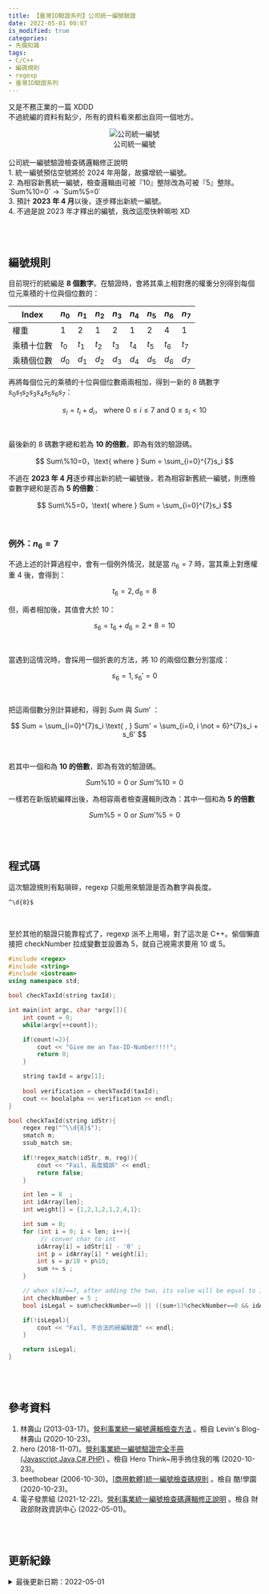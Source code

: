 ```yaml
---
title: 【臺灣ID驗證系列】公司統一編號驗證
date: 2022-05-01 00:07
is_modified: true
categories:
- 先備知識
tags:
- C/C++
- 編碼規則
- regexp
- 臺灣ID驗證系列
--- 
```


又是不務正業的一篇 XDDD    
不過統編的資料有點少，所有的資料看來都出自同一個地方。 

<!--more-->
<center> <img src="https://i.imgur.com/GPyBBgm.jpg?1" alt="公司統一編號"></center>
<center class="imgtext">公司統一編號</center>
<br>

<div class="alert warning">
<div class="head">公司統一編號驗證檢查碼邏輯修正說明</div>
1. 統一編號預估空號將於 2024 年用罄，故擴增統一編號。<br>
2. 為相容新舊統一編號，檢查邏輯由可被『10』整除改為可被『5』整除。<br>
   `Sum%10=0` -> `Sum%5=0` <br>
3. 預計 <b>2023 年 4 月</b>以後，逐步釋出新統一編號。<br>
4. 不過是說 2023 年才釋出的編號，我改這麼快幹嘛啦 XD<br>
</div>

<br><br> 

## 編號規則
目前現行的統編是 **8 個數字**。在驗證時，會將其乘上相對應的權重分別得到每個位元乘積的十位與個位數的：


|Index|$n_0$|$n_1$|$n_2$|$n_3$|$n_4$|$n_5$|$n_6$|$n_7$|
|---|---|---|---|---|---|---|---|---|
|權重|1|2|1|2|1|2|4|1|
|乘積十位數|$t_0$|$t_1$|$t_2$|$t_3$|$t_4$|$t_5$|$t_6$|$t_7$|
|乘積個位數|$d_0$|$d_1$|$d_2$|$d_3$|$d_4$|$d_5$|$d_6$|$d_7$|

 
再將每個位元的乘積的十位與個位數兩兩相加，得到一新的 8 碼數字 $s_0s_1s_2s_3s_4s_5s_6s_7$：

$$
s_i = t_i + d_i，\text{ where }  0 \le i \le 7 \text{ and } 0 \le s_i < 10
$$
 
<br>

最後新的 8 碼數字總和若為 **10 的倍數**，即為有效的驗證碼。

$$
Sum\%10=0，\text{ where }  Sum = \sum_{i=0}^{7}s_i
$$

不過在 **2023 年 4 月**逐步釋出新的統一編號後，若為相容新舊統一編號，則應檢查數字總和是否為 **5 的倍數**：
 
$$
Sum\%5=0，\text{ where }  Sum = \sum_{i=0}^{7}s_i
$$

<br>

### 例外：$n_6 = 7$
不過上述的計算過程中，會有一個例外情況，就是當 $n_6 = 7$ 時，當其乘上對應權重 $4$ 後，會得到：

$$
t_6 = 2 , d_6 = 8
$$

但，兩者相加後，其值會大於 10：

$$
s_6 = t_6 + d_6 = 2 + 8 = 10
$$

<br>

當遇到這情況時，會採用一個折衷的方法，將 $10$ 的兩個位數分別當成：

$$
s_6 = 1, s_6' = 0
$$

<br>

把這兩個數分別計算總和，得到 $Sum$ 與 $Sum'$ ：

$$
Sum = \sum_{i=0}^{7}s_i \text{ , }
Sum' = \sum_{i=0, i \not = 6}^{7}s_i + s_6'
$$

<br>

若其中一個和為 **10 的倍數**，即為有效的驗證碼。

$$
Sum\%10=0 \text{ or } Sum'\%10=0
$$

一樣若在新版統編釋出後，為相容兩者檢查邏輯則改為：其中一個和為 **5 的倍數**

$$
Sum\%5=0 \text{ or } Sum'\%5=0
$$

<br><br> 

## 程式碼
這次驗證規則有點瑣碎，regexp 只能用來驗證是否為數字與長度。
```
^\d{8}$
```

<br>

至於其他的驗證只能靠程式了，regexp 派不上用場，對了這次是 C++。偷個懶直接把 checkNumber 拉成變數並設置為 5，就自己視需求要用 10 或 5。
```cpp
#include <regex>
#include <string>
#include <iostream>
using namespace std;

bool checkTaxId(string taxId);

int main(int argc, char *argv[]){
    int count = 0; 
    while(argv[++count]);

    if(count!=2){
        cout << "Give me an Tax-ID-Number!!!!";
        return 0;
    }

    string taxId = argv[1]; 
 
    bool verification = checkTaxId(taxId);	
    cout << boolalpha << verification << endl;
}

bool checkTaxId(string idStr){
    regex reg("^\\d{8}$");
    smatch m;
    ssub_match sm;
    
    if(!regex_match(idStr, m, reg)){
        cout << "Fail, 長度錯誤" << endl;
        return false;
    }

    int len = 8  ;
    int idArray[len];
    int weight[] = {1,2,1,2,1,2,4,1};

    int sum = 0;
    for (int i = 0; i < len; i++){
         // conver char to int 
        idArray[i] = idStr[i] - '0' ;
        int p = idArray[i] * weight[i];
        int s = p/10 + p%10;
        sum += s ;  
    }

    // when s[6]==7, after adding the two, its value will be equal to 10, in this case, 1 or 0 should be used to calculate the sum. But here 10 is used directly to calculate the sum, because if 0 and 10 are used to take the remainder, both are 0; if 1 is taken to take the remainder as 0, it can be reversed that the remainder should be 9.  
    int checkNumber = 5 ;
    bool isLegal = sum%checkNumber==0 || ((sum+1)%checkNumber==0 && idArray[6]==7);

    if(!isLegal){
        cout << "Fail, 不合法的統編驗證" << endl;   
    }

    return isLegal;
}
```
<br><br> 

## 參考資料 
1. 林壽山 (2013-03-17)。[營利事業統一編號邏輯檢查方法](https://superlevin.ifengyuan.tw/%E7%87%9F%E5%88%A9%E4%BA%8B%E6%A5%AD%E7%B5%B1%E4%B8%80%E7%B7%A8%E8%99%9F%E9%82%8F%E8%BC%AF%E6%AA%A2%E6%9F%A5%E6%96%B9%E6%B3%95/) 。檢自 Levin's Blog-林壽山 (2020-10-23)。
2. hero (2018-11-07)。[營利事業統一編號驗證完全手冊(Javascript,Java,C#,PHP)](http://herolin.webhop.me/entry/is-valid-TW-company-ID/) 。檢自 Hero Think~用手摀住我的嘴 (2020-10-23)。
3. beethobear (2006-10-30)。[[商用軟體]統一編號檢查碼規則](http://phorum.study-area.org/index.php/topic,11397.html) 。檢自 酷!學園 (2020-10-23)。
4. 電子發票組 (2021-12-22)。[營利事業統一編號檢查碼邏輯修正說明](https://www.fia.gov.tw/singlehtml/3?cntId=c4d9cff38c8642ef8872774ee9987283) 。檢自 財政部財政資訊中心 (2022-05-01)。 

<br><br> 

## 更新紀錄
<details class="update_stamp">
  <summary>最後更新日期：2022-05-01</summary>
  <ul>
    <li>2022-05-01 更新：檢查碼邏輯修正說明</li>
    <li>2022-05-01 更新：檢查碼判別式錯誤修正</li>
    <li>2020-12-31 發布</li>
    <li>2020-10-24 完稿</li>
    <li>2020-10-23 起稿</li>
  </ul>
</details>